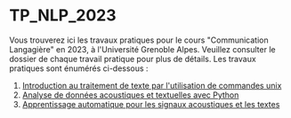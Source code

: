 # TP_NLP_2023
Vous trouverez ici les travaux pratiques pour le cours "Communication Langagière" en 2023, à l'Université Grenoble Alpes. Veuillez consulter le dossier de chaque travail pratique pour plus de détails. Les travaux pratiques sont énumérés ci-dessous :

1. [Introduction au traitement de texte par l'utilisation de commandes unix](https://github.com/SinaAlisamir/TP_NLP_2023/tree/main/1-unix_intro)
2. [Analyse de données acoustiques et textuelles avec Python](https://github.com/SinaAlisamir/TP_NLP_2023/tree/main/2-python_data_analysis)
3. [Apprentissage automatique pour les signaux acoustiques et les textes](https://github.com/SinaAlisamir/TP_NLP_2023/tree/main/3-python_machine_learning)
